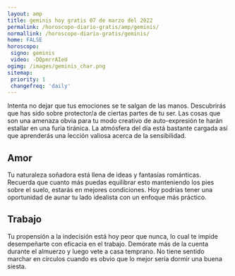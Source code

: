 ```yaml
---
layout: amp
title: geminis hoy gratis 07 de marzo del 2022 
permalink: /horoscopo-diario-gratis/amp/geminis/
normallink: /horoscopo-diario-gratis/geminis/
home: FALSE
horoscopo:
 signo: geminis
 video: -DQpmrrAIeU
ogimg: /images/geminis_char.png
sitemap:
 priority: 1
 changefreq: 'daily'
---
```



Intenta no dejar que tus emociones se te salgan de las manos. Descubrirás que has sido sobre protector/a de ciertas partes de tu ser. Las cosas que son una amenaza obvia para tu modo creativo de auto-expresión te harán estallar en una furia tiránica. La atmósfera del día está bastante cargada así que aprenderás una lección valiosa acerca de la sensibilidad.

## Amor

Tu naturaleza soñadora está llena de ideas y fantasías románticas. Recuerda que cuanto más puedas equilibrar esto manteniendo los pies sobre el suelo, estarás en mejores condiciones. Hoy podrías tener una oportunidad de aunar tu lado idealista con un enfoque más práctico.

## Trabajo

Tu propensión a la indecisión está hoy peor que nunca, lo cual te impide desempeñarte con eficacia en el trabajo. Demórate más de la cuenta durante el almuerzo y luego vete a casa temprano. No tiene sentido marchar en círculos cuando es obvio que lo mejor sería dormir una buena siesta.